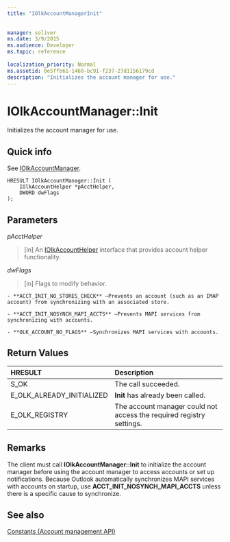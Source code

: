 ```yaml
---
title: "IOlkAccountManagerInit"
 
 
manager: soliver
ms.date: 3/9/2015
ms.audience: Developer
ms.topic: reference
 
localization_priority: Normal
ms.assetid: 0e5ffb61-1469-bc91-f237-27d1156179cd
description: "Initializes the account manager for use."
---
```


# IOlkAccountManager::Init

Initializes the account manager for use.
  
## Quick info

See [IOlkAccountManager](iolkaccountmanager.md).
  
```
HRESULT IOlkAccountManager::Init (  
    IOlkAccountHelper *pAcctHelper, 
    DWORD dwFlags 
);

```

## Parameters

 _pAcctHelper_
  
> [in] An [IOlkAccountHelper](iolkaccounthelper.md) interface that provides account helper functionality. 
    
 _dwFlags_
  
> [in] Flags to modify behavior.
    
    - **ACCT_INIT_NO_STORES_CHECK** —Prevents an account (such as an IMAP account) from synchronizing with an associated store. 
    
    - **ACCT_INIT_NOSYNCH_MAPI_ACCTS** —Prevents MAPI services from synchronizing with accounts. 
    
    - **OLK_ACCOUNT_NO_FLAGS** —Synchronizes MAPI services with accounts. 
    
## Return Values

|**HRESULT**|**Description**|
|:-----|:-----|
|S_OK  <br/> |The call succeeded.  <br/> |
|E_OLK_ALREADY_INITIALIZED  <br/> |**Init** has already been called.  <br/> |
|E_OLK_REGISTRY  <br/> |The account manager could not access the required registry settings.  <br/> |
   
## Remarks

The client must call **IOlkAccountManager::Init** to initialize the account manager before using the account manager to access accounts or set up notifications. Because Outlook automatically synchronizes MAPI services with accounts on startup, use **ACCT_INIT_NOSYNCH_MAPI_ACCTS** unless there is a specific cause to synchronize. 
  
## See also



[Constants (Account management API)](constants-account-management-api.md)

